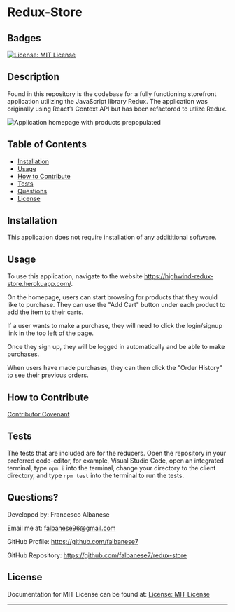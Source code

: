 # Redux-Store

## Badges

[![License: MIT License](https://img.shields.io/badge/license-MIT%20License-blue)](https://choosealicense.com/licenses/mit/)

## Description

Found in this repository is the codebase for a fully functioning storefront application utilizing the JavaScript library Redux. The application was originally using React’s Context API but has been refactored to utlize Redux.

![Application homepage with products prepopulated](./assets/Screen%20Shot%202022-08-26%20at%206.18.58%20AM.png)

## Table of Contents

- [Installation](#installation)
- [Usage](#usage)
- [How to Contribute](#how-to-contribute)
- [Tests](#tests)
- [Questions](#questions)
- [License](#license)

## Installation

This application does not require installation of any addititional software.

## Usage

To use this application, navigate to the website https://highwind-redux-store.herokuapp.com/.

On the homepage, users can start browsing for products that they would like to purchase. They can use the "Add Cart" button under each product to add the item to their carts.

If a user wants to make a purchase, they will need to click the login/signup link in the top left of the page.

Once they sign up, they will be logged in automatically and be able to make purchases.

When users have made purchases, they can then click the "Order History" to see their previous orders.

## How to Contribute

[Contributor Covenant](https://www.contributor-covenant.org/)

## Tests

The tests that are included are for the reducers. Open the repository in your preferred code-editor, for example, Visual Studio Code, open an integrated terminal, type `npm i` into the terminal, change your directory to the client directory, and type `npm test` into the terminal to run the tests.

## Questions?

Developed by: Francesco Albanese

Email me at: falbanese96@gmail.com

GitHub Profile: https://github.com/falbanese7

GitHub Repository: https://github.com/falbanese7/redux-store

## License

Documentation for MIT License can be found at:
[License: MIT License](https://choosealicense.com/licenses/mit/)

---
